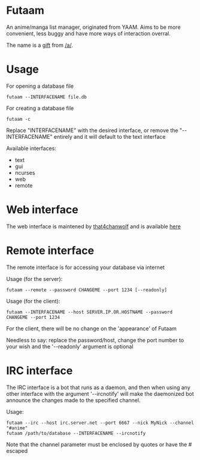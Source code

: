 Futaam
======

An anime/manga list manager, originated from YAAM. Aims to be more convenient, less buggy and have more ways of interaction overral.

The name is a [gift](http://archive.foolz.us/a/thread/77916192/) from [/a/](http://boards.4chan.org/a/).

Usage
======
For opening a database file

    futaam --INTERFACENAME file.db

For creating a database file
    
    futaam -c

Replace "INTERFACENAME" with the desired interface, or remove the "--INTERFACENAME" entirely and it will default to the text interface

Available interfaces:
  * text
  * gui
  * ncurses
  * web
  * remote

Web interface
=====
The web interface is maintened by [that4chanwolf](https://github.com/that4chanwolf) and is available [here](https://github.com/that4chanwolf/Futaam-Web)

Remote interface
====
The remote interface is for accessing your database via internet

Usage (for the server):

    futaam --remote --password CHANGEME --port 1234 [--readonly]

Usage (for the client):

    futaam --INTERFACENAME --host SERVER.IP.OR.HOSTNAME --password CHANGEME --port 1234

For the client, there will be no change on the 'appearance' of Futaam

Needless to say: replace the password/host, change the port number to your wish and the '--readonly' argument is optional

IRC interface
====
The IRC interface is a bot that runs as a daemon, and then when using any other interface with the argument '--ircnotify' will make the daemonized bot announce the changes made to the specified channel.

Usage:

    futaam --irc --host irc.server.net --port 6667 --nick MyNick --channel "#anime"
    futaam /path/to/database --INTERFACENAME --ircnotify
    
Note that the channel parameter must be enclosed by quotes or have the # escaped
